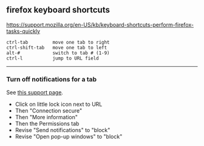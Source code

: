 ## firefox keyboard shortcuts

<https://support.mozilla.org/en-US/kb/keyboard-shortcuts-perform-firefox-tasks-quickly>

```
ctrl-tab         move one tab to right
ctrl-shift-tab   move one tab to left
alt-#            switch to tab # (1-9)
ctrl-l           jump to URL field
```

---

### Turn off notifications for a tab

See [this support page](https://support.mozilla.org/en-US/questions/1140700).

- Click on little lock icon next to URL
- Then "Connection secure"
- Then "More information"
- Then the Permissions tab
- Revise "Send notifications" to "block"
- Revise "Open pop-up windows" to "block"
